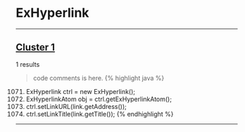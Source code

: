 # ExHyperlink

***

## [Cluster 1](./1)
1 results
> code comments is here.
{% highlight java %}
1071. ExHyperlink ctrl = new ExHyperlink();
1072. ExHyperlinkAtom obj = ctrl.getExHyperlinkAtom();
1074. ctrl.setLinkURL(link.getAddress());
1075. ctrl.setLinkTitle(link.getTitle());
{% endhighlight %}

***

